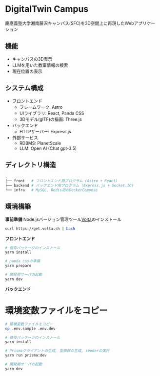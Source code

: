# DigitalTwin Campus
慶應義塾大学湘南藤沢キャンパス(SFC)を3D空間上に再現したWebアプリケーション

## 機能
- キャンパスの3D表示
- LLMを用いた教室情報の検索
- 現在位置の表示

## システム構成
- フロントエンド
  - フレームワーク: Astro
  - UIライブラリ: React, Panda CSS
  - 3Dモデル(glTF)の描画: Three.js
- バックエンド
  - HTTPサーバー: Express.js
- 外部サービス
  - RDBMS: PlanetScale
  - LLM: Open AI (Chat gpt-3.5)

## ディレクトリ構造
```bash
.
├── front   # フロントエンド用プログラム (Astro + React)
├── backend # バックエンド用プログラム (Express.js + Socket.IO)
└── infra   # MySQL, Redis用のDockerCompose
```

## 環境構築
**事前準備**
Node.jsバージョン管理ツール[Volta](https://volta.sh/)のインストール
```bash
curl https://get.volta.sh | bash
```

**フロントエンド**
```bash
# 依存パッケージのインストール
yarn install

# panda cssの準備
yarn prepare

# 開発用サーバの起動
yarn dev
```

**バックエンド**
# 環境変数ファイルをコピー
```bash
# 環境変数ファイルをコピー
cp .env.sample .env.dev

# 依存パッケージのインストール
yarn install

# Prismaクライアントの生成, 型情報の生成, seederの実行
yarn run prisma:dev

# 開発用サーバの起動
yarn dev
```
